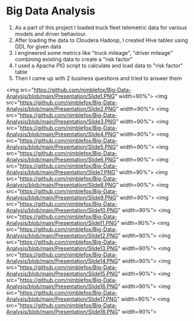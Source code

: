 # Big Data Analysis

1. As a part of this project I loaded truck fleet telemetric data for various models and driver behaviour.
2. After loading the data to Cloudera Hadoop, I created Hive tables using DDL for given data
3. I engineered some metrics like "truck mileage", "driver mileage" combining existing data to create a "risk factor"
4. I used a Apache PIG script to calculate and load data to "risk factor" table
5. Then I came  up with 2 business questions and tried to answer them

<img src="https://github.com/nimblefox/Big-Data-Analysis/blob/main/Presentation/Slide1.PNG" width=90%"></img> 
<img src="https://github.com/nimblefox/Big-Data-Analysis/blob/main/Presentation/Slide2.PNG" width=90%"></img> 
<img src="https://github.com/nimblefox/Big-Data-Analysis/blob/main/Presentation/Slide3.PNG" width=90%"></img> 
<img src="https://github.com/nimblefox/Big-Data-Analysis/blob/main/Presentation/Slide4.PNG" width=90%"></img> 
<img src="https://github.com/nimblefox/Big-Data-Analysis/blob/main/Presentation/Slide5.PNG" width=90%"></img> 
<img src="https://github.com/nimblefox/Big-Data-Analysis/blob/main/Presentation/Slide6.PNG" width=90%"></img> 
<img src="https://github.com/nimblefox/Big-Data-Analysis/blob/main/Presentation/Slide7.PNG" width=90%"></img> 
<img src="https://github.com/nimblefox/Big-Data-Analysis/blob/main/Presentation/Slide8.PNG" width=90%"></img> 
<img src="https://github.com/nimblefox/Big-Data-Analysis/blob/main/Presentation/Slide9.PNG" width=90%"></img> 
<img src="https://github.com/nimblefox/Big-Data-Analysis/blob/main/Presentation/Slide10.PNG" width=90%"></img> 
<img src="https://github.com/nimblefox/Big-Data-Analysis/blob/main/Presentation/Slide11.PNG" width=90%"></img> 
<img src="https://github.com/nimblefox/Big-Data-Analysis/blob/main/Presentation/Slide12.PNG" width=90%"></img> 
<img src="https://github.com/nimblefox/Big-Data-Analysis/blob/main/Presentation/Slide13.PNG" width=90%"></img> 
<img src="https://github.com/nimblefox/Big-Data-Analysis/blob/main/Presentation/Slide14.PNG" width=90%"></img> 
<img src="https://github.com/nimblefox/Big-Data-Analysis/blob/main/Presentation/Slide15.PNG" width=90%"></img> 
<img src="https://github.com/nimblefox/Big-Data-Analysis/blob/main/Presentation/Slide16.PNG" width=90%"></img> 
<img src="https://github.com/nimblefox/Big-Data-Analysis/blob/main/Presentation/Slide17.PNG" width=90%"></img> 
<img src="https://github.com/nimblefox/Big-Data-Analysis/blob/main/Presentation/Slide18.PNG" width=90%"></img>  
